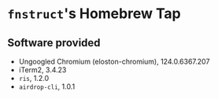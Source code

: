 # `fnstruct`'s Homebrew Tap

## Software provided

- Ungoogled Chromium (eloston-chromium), 124.0.6367.207
- iTerm2, 3.4.23
- `ris`, 1.2.0
- `airdrop-cli`, 1.0.1
